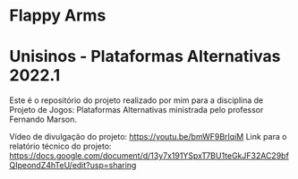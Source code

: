 # Flappy Arms

# Unisinos - Plataformas Alternativas 2022.1

Este é o repositório do projeto realizado por mim para a disciplina de Projeto de Jogos: Plataformas Alternativas ministrada pelo professor Fernando Marson.

Vídeo de divulgação do projeto: https://youtu.be/bmWF9BrIqiM
Link para o relatório técnico do projeto: https://docs.google.com/document/d/13y7x191YSpxT7BU1teGkJF32AC29bfQIpeondZ4hTeU/edit?usp=sharing
